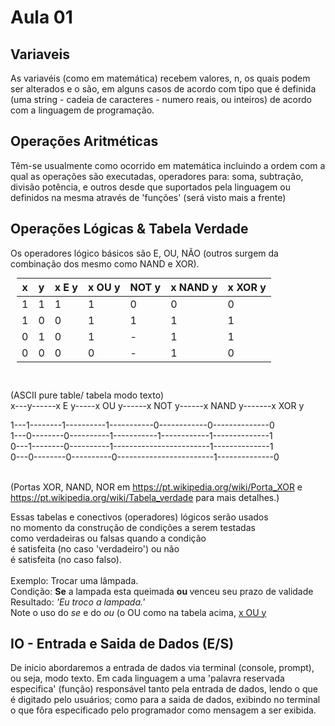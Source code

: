 # Aula 01

Variaveis
--------------

As variavéis (como em matemática) recebem valores, n, os quais
podem ser alterados e o são, em alguns casos de acordo com tipo
que é definida (uma string - cadeia de caracteres - numero
reais, ou inteiros) de acordo com a linguagem de programação.








Operações Aritméticas
------------------------
Têm-se usualmente como ocorrido em matemática incluindo a ordem com a
qual as operações são executadas, operadores para: soma, subtração, divisão
potência, e outros desde que suportados pela linguagem ou definidos na mesma
através de 'funções' (será visto mais a frente)




Operações Lógicas & Tabela Verdade
------------------------------------

Os operadores lógico básicos são E, OU, NÃO (outros surgem
da combinação dos mesmo como NAND e XOR).

<table style="margin: 10px; border: 2px;">
<tr><th>x</th><th>y</th><th>x E y</th><th>x OU y</th><th>NOT y</th> <th>x NAND y</th> <th>x XOR y</th></tr>
<tbody>
	<tr> <td>1</td> <td>1</td> <td>1</td> <td>1</td> <td>0</td> <td>0</td> <td>0</td> </tr>
	<tr> <td>1</td> <td>0</td> <td>0</td> <td>1</td> <td>1</td> <td>1</td> <td>1</td> </tr>
	<tr> <td>0</td> <td>1</td> <td>0</td> <td>1</td> <td>-</td> <td>1</td> <td>1</td> </tr>
	<tr> <td>0</td> <td>0</td> <td>0</td> <td>0</td> <td>-</td> <td>1</td> <td>0</td> </tr>
<tbody>
	
</table>
<br>
<br>
(ASCII pure table/ tabela modo texto)
<br>
x---y------x E y-----x OU y------x NOT y------x NAND y-------x XOR y<br>

1---1--------1----------1-----------0------------0--------------0	<br>
1---0--------0----------1-----------1------------1--------------1	<br>
0---1--------0----------1------------------------1--------------1	<br>
0---0--------0----------0------------------------1--------------0	<br>
<br>

(Portas XOR, NAND, NOR em https://pt.wikipedia.org/wiki/Porta_XOR e https://pt.wikipedia.org/wiki/Tabela_verdade 
para mais detalhes.)

Essas tabelas e conectivos (operadores) lógicos serão usados <br>
no momento da construção de condições a serem testadas <br>
como verdadeiras ou falsas quando a condição <br>
é satisfeita (no caso 'verdadeiro') ou não <br>
é satisfeita (no caso falso). <br>
<br>
Exemplo: Trocar uma lâmpada.
<br>
Condição: <b>Se</b> a lampada esta queimada <b> ou </b> venceu seu prazo de validade <br>
Resultado: <i>'Eu troco a lampada.'</i> <br>
Note o uso do <i>se</i> e do <i>ou</i> (o OU como na tabela acima, <span style="text-decoration: underline;">x OU y</span>


IO - Entrada e Saida de Dados (E/S)
------------------------------------

De inicio abordaremos a entrada de dados via terminal (console, prompt), ou
seja, modo texto. Em cada linguagem a uma 'palavra reservada especifica' (função)
responsável tanto pela entrada de dados, lendo o que é digitado pelo usuários;
como para a saida de dados, exibindo no terminal o que fôra especificado
pelo programador como mensagem a ser exibida.

